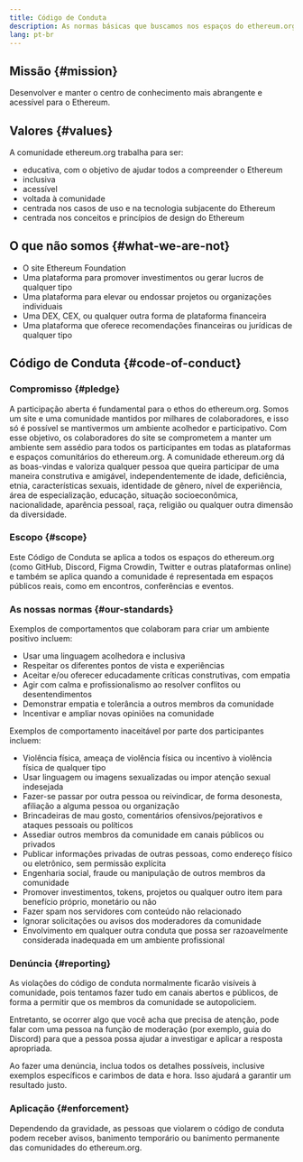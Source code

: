 ```yaml
---
title: Código de Conduta
description: As normas básicas que buscamos nos espaços do ethereum.org.
lang: pt-br
---
```


## Missão {#mission}

Desenvolver e manter o centro de conhecimento mais abrangente e acessível para o Ethereum.

## Valores {#values}

A comunidade ethereum.org trabalha para ser:

- educativa, com o objetivo de ajudar todos a compreender o Ethereum
- inclusiva
- acessível
- voltada à comunidade
- centrada nos casos de uso e na tecnologia subjacente do Ethereum
- centrada nos conceitos e princípios de design do Ethereum

## O que não somos {#what-we-are-not}

- O site Ethereum Foundation
- Uma plataforma para promover investimentos ou gerar lucros de qualquer tipo
- Uma plataforma para elevar ou endossar projetos ou organizações individuais
- Uma DEX, CEX, ou qualquer outra forma de plataforma financeira
- Uma plataforma que oferece recomendações financeiras ou jurídicas de qualquer tipo

## Código de Conduta {#code-of-conduct}

### Compromisso {#pledge}

A participação aberta é fundamental para o ethos do ethereum.org. Somos um site e uma comunidade mantidos por milhares de colaboradores, e isso só é possível se mantivermos um ambiente acolhedor e participativo. Com esse objetivo, os colaboradores do site se comprometem a manter um ambiente sem assédio para todos os participantes em todas as plataformas e espaços comunitários do ethereum.org. A comunidade ethereum.org dá as boas-vindas e valoriza qualquer pessoa que queira participar de uma maneira construtiva e amigável, independentemente de idade, deficiência, etnia, características sexuais, identidade de gênero, nível de experiência, área de especialização, educação, situação socioeconômica, nacionalidade, aparência pessoal, raça, religião ou qualquer outra dimensão da diversidade.

### Escopo {#scope}

Este Código de Conduta se aplica a todos os espaços do ethereum.org (como GitHub, Discord, Figma Crowdin, Twitter e outras plataformas online) e também se aplica quando a comunidade é representada em espaços públicos reais, como em encontros, conferências e eventos.

### As nossas normas {#our-standards}

Exemplos de comportamentos que colaboram para criar um ambiente positivo incluem:

- Usar uma linguagem acolhedora e inclusiva
- Respeitar os diferentes pontos de vista e experiências
- Aceitar e/ou oferecer educadamente críticas construtivas, com empatia
- Agir com calma e profissionalismo ao resolver conflitos ou desentendimentos
- Demonstrar empatia e tolerância a outros membros da comunidade
- Incentivar e ampliar novas opiniões na comunidade

Exemplos de comportamento inaceitável por parte dos participantes incluem:

- Violência física, ameaça de violência física ou incentivo à violência física de qualquer tipo
- Usar linguagem ou imagens sexualizadas ou impor atenção sexual indesejada
- Fazer-se passar por outra pessoa ou reivindicar, de forma desonesta, afiliação a alguma pessoa ou organização
- Brincadeiras de mau gosto, comentários ofensivos/pejorativos e ataques pessoais ou políticos
- Assediar outros membros da comunidade em canais públicos ou privados
- Publicar informações privadas de outras pessoas, como endereço físico ou eletrônico, sem permissão explícita
- Engenharia social, fraude ou manipulação de outros membros da comunidade
- Promover investimentos, tokens, projetos ou qualquer outro item para benefício próprio, monetário ou não
- Fazer spam nos servidores com conteúdo não relacionado
- Ignorar solicitações ou avisos dos moderadores da comunidade
- Envolvimento em qualquer outra conduta que possa ser razoavelmente considerada inadequada em um ambiente profissional

### Denúncia {#reporting}

As violações do código de conduta normalmente ficarão visíveis à comunidade, pois tentamos fazer tudo em canais abertos e públicos, de forma a permitir que os membros da comunidade se autopoliciem.

Entretanto, se ocorrer algo que você acha que precisa de atenção, pode falar com uma pessoa na função de moderação (por exemplo, guia do Discord) para que a pessoa possa ajudar a investigar e aplicar a resposta apropriada.

Ao fazer uma denúncia, inclua todos os detalhes possíveis, inclusive exemplos específicos e carimbos de data e hora. Isso ajudará a garantir um resultado justo.

### Aplicação {#enforcement}

Dependendo da gravidade, as pessoas que violarem o código de conduta podem receber avisos, banimento temporário ou banimento permanente das comunidades do ethereum.org.
